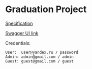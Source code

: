 # Graduation Project

[Specification
](https://github.com/JavaWebinar/topjava/blob/doc/doc/graduation.md)

[Swagger UI link](http://localhost:8080/swagger-ui/index.html)

Credentials:
```
User:  user@yandex.ru / password
Admin: admin@gmail.com / admin
Guest: guest@gmail.com / guest
```
